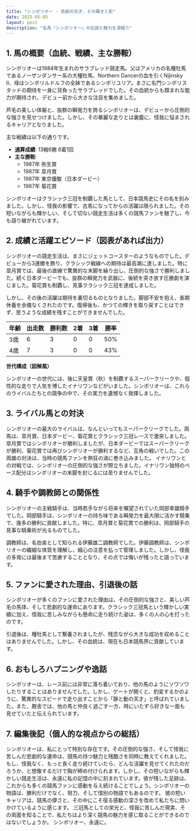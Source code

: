 ```yaml
---
title: "シンボリオー - 悲劇の天才、その輝きと影"
date: 2025-05-05
layout: post
description: "名馬『シンボリオー』の伝説と魅力を深堀り"
---
```


## 1. 馬の概要（血統、戦績、主な勝鞍）

シンボリオーは1984年生まれのサラブレッド競走馬。父はアメリカの名種牡馬であるノーザンダンサー系の大種牡馬、Northern Dancerの血を引くNijinsky II、母はシンボリルドルフの全妹であるシンボリユリア。まさに名門シンボリスタッドの期待を一身に背負ったサラブレッドでした。その血統からも類まれな能力が期待され、デビュー前から大きな注目を集めました。

芦毛の美しい体躯と、抜群の瞬発力を誇るシンボリオーは、デビューから圧倒的な強さを見せつけました。しかし、その華麗な走りとは裏腹に、怪我に悩まされるキャリアとなりました。  

主な戦績は以下の通りです。

* **通算成績**: 13戦6勝 6着1回
* **主な勝鞍**:
    * 1987年  弥生賞
    * 1987年  皐月賞
    * 1987年  東京優駿（日本ダービー）
    * 1987年  菊花賞


シンボリオーはクラシック三冠を制覇した馬として、日本競馬史にその名を刻みました。しかし、怪我の影響で、古馬になってからの活躍は限られました。その短いながらも輝かしい、そして切ない競走生活は多くの競馬ファンを魅了し、今も語り継がれています。


## 2. 成績と活躍エピソード（図表があれば出力）

シンボリオーの競走生活は、まさにジェットコースターのようなものでした。デビューから3連勝を飾り、クラシック戦線への期待は最高潮に達しました。特に皐月賞では、最後の直線で驚異的な末脚を繰り出し、圧倒的な強さで勝利しました。続く日本ダービーでも、抜群の瞬発力を武器に、後続を突き放す圧勝劇を演じました。菊花賞も制覇し、見事クラシック三冠を達成しました。

しかし、その後の活躍は期待を裏切るものとなりました。脚部不安を抱え、長期休養を余儀なくされたのです。復帰後も、かつての輝きを取り戻すことはできず、思うような成績を残すことができませんでした。

| 年齢 | 出走数 | 勝利数 | 2着 | 3着 | 勝率 |
|---|---|---|---|---|---|
| 3歳 | 6 | 3 | 0 | 0 | 50% |
| 4歳 | 7 | 3 | 0 | 0 | 43% |

**世代構成（図解風）**

シンボリオーの世代には、後に天皇賞（秋）を制覇するスーパークリークや、個性的な走りで人気を博したイナリワンなどがいました。シンボリオーは、これらのライバルたちとの競争の中で、その実力を遺憾なく発揮しました。


## 3. ライバル馬との対決

シンボリオーの最大のライバルは、なんといってもスーパークリークでした。両馬は、皐月賞、日本ダービー、菊花賞とクラシック三冠レースで激突しました。皐月賞ではシンボリオーが勝利しましたが、日本ダービーではスーパークリークが勝利、菊花賞では再びシンボリオーが勝利するなど、互角の戦いでした。この両雄の対決は、当時の競馬ファンを熱狂の渦に巻き込みました。  イナリワンとの対戦では、シンボリオーの圧倒的な強さが際立ちました。イナリワン独特のペース配分はシンボリオーの末脚を封じるには至りませんでした。


## 4. 騎手や調教師との関係性

シンボリオーの主戦騎手は、当時若手ながら将来を嘱望されていた岡部幸雄騎手でした。岡部騎手は、シンボリオーの持ち味である瞬発力を最大限に活かす騎乗で、幾多の勝利に貢献しました。特に、皐月賞と菊花賞での勝利は、岡部騎手の見事な騎乗術が光るものでした。

調教師は、名伯楽として知られる伊藤雄二調教師でした。伊藤調教師は、シンボリオーの繊細な体質を理解し、細心の注意を払って管理しました。しかし、怪我の多発には最後まで苦慮することとなり、その点では悔いが残ったと語っています。


## 5. ファンに愛された理由、引退後の話

シンボリオーが多くのファンに愛された理由は、その圧倒的な強さと、美しい芦毛の馬体、そして悲劇的な運命にあります。クラシック三冠馬という輝かしい実績に加え、怪我に苦しみながらも懸命に走り続けた姿は、多くの人の心を打ったのです。

引退後は、種牡馬として繋養されましたが、残念ながら大きな成功を収めることはありませんでした。しかし、その血統は、現在も日本競馬界に貢献しています。


## 6. おもしろハプニングや逸話

シンボリオーは、レース前には非常に落ち着いており、他の馬のようにソワソワしたりすることはありませんでした。しかし、ゲートが開くと、豹変するかのように、驚異的なスピードで走り出すことから「静と動の天才」と呼ばれていました。また、厩舎では、他の馬と仲良く過ごす一方、時にいたずら好きな一面も見せていたと伝えられています。


## 7. 編集後記（個人的な視点からの総括）

シンボリオーは、私にとって特別な存在です。その圧倒的な強さ、そして怪我に苦しんだ悲劇的な運命は、競馬の持つ魅力と残酷さを同時に教えてくれました。もし、怪我なく、もっと長く走り続けていたら、どんな活躍を見せてくれたのだろうか、と想像するだけで胸が締め付けられます。しかし、その短いながらも輝かしい競走生活は、永遠に私の記憶の中に刻まれています。彼が残した足跡は、これからも多くの競馬ファンに感動を与え続けることでしょう。シンボリオーの物語は、勝利だけでなく、努力、そして惜別の物語でもあるのです。  彼の短いキャリアは、競馬の儚さと、その中にこそ宿る感動の深さを改めて私たちに問いかけているように感じます。  三冠馬としての栄光と、怪我に苦しんだ現実、その両面を知ることで、私たちはより深く競馬の魅力を感じ取ることができるのではないでしょうか。  シンボリオー、永遠に。
